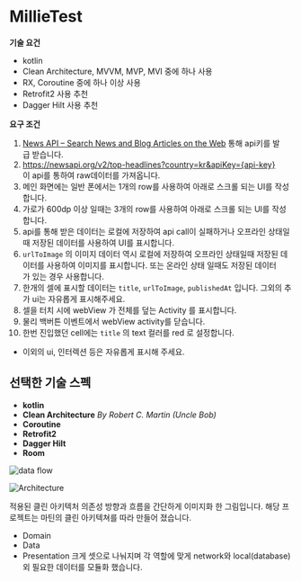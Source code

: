 # MillieTest

**기술 요건**

- kotlin
- Clean Architecture, MVVM, MVP, MVI 중에 하나 사용
- RX, Coroutine 중에 하나 이상 사용
- Retrofit2 사용 추천
- Dagger Hilt 사용 추천

**요구 조건**

1. [News API – Search News and Blog Articles on the Web](https://newsapi.org/) 통해 api키를 발급 받습니다.
2. https://newsapi.org/v2/top-headlines?country=kr&apiKey={api-key} 이 api를 통하여 raw데이터를 가져옵니다.
3. 메인 화면에는 일반 폰에서는 1개의 row를 사용하여 아래로 스크롤 되는 UI를 작성합니다.
4. 가로가 600dp 이상 일때는 3개의 row를 사용하여 아래로 스크롤 되는 UI를 작성합니다.
5. api를 통해 받은 데이터는 로컬에 저장하여 api call이 실패하거나 오프라인 상태일때 저장된 데이터를 사용하여 UI를 표시합니다.
6. `urlToImage` 의 이미지 데이터 역시 로컬에 저장하여 오프라인 상태일때 저장된 데이터를 사용하여 이미지를 표시합니다. 또는 온라인 상태 일때도 저장된 데이터가 있는 경우 사용합니다.
7. 한개의 셀에 표시할 데이터는 `title`, `urlToImage`, `publishedAt` 입니다. 그외의 추가 ui는 자유롭게 표시해주세요.
8. 셀을 터치 시에 webView 가 전체를 덮는 Activity 를 표시합니다.
9. 물리 백버튼 이벤트에서 webView activity를 닫습니다.
10. 한번 진입했던 cell에는 `title` 의 text 컬러를 red 로 설정합니다.
- 이외의 ui, 인터렉션 등은 자유롭게 표시해 주세요.

## 선택한 기술 스펙

- **kotlin**
- **Clean Architecture**  *By Robert C. Martin (Uncle Bob)*
- **Coroutine**
- **Retrofit2**
- **Dagger Hilt**
- **Room**

![data flow](https://github.com/taiyoungkim/CalorieTracker/assets/38140436/1a8372d1-2311-407c-9f35-bcd9b76deefc)

![Architecture](https://github.com/taiyoungkim/CalorieTracker/assets/38140436/340a6283-58e5-4a8b-8b53-79d1a7d59cb4)

적용된 클린 아키텍처 의존성 방향과 흐름을 간단하게 이미지화 한 그림입니다.
해당 프로젝트는 마틴의 클린 아키텍쳐를 따라 만들어 졌습니다.
- Domain
- Data
- Presentation
크게 셋으로 나눠지며 각 역할에 맞게 network와 local(database) 외 필요한 데이터를 모듈화 했습니다.
